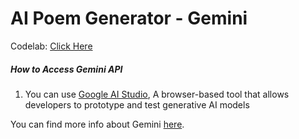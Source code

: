 # AI Poem Generator - Gemini

Codelab: [Click Here](https://gradus.vrijraj.xyz/ai-poem-generator?page=0)


##### How to Access Gemini API

1. You can use [Google AI Studio](https://aistudio.google.com), A browser-based tool that allows developers to prototype and test generative AI models

You can find more info about Gemini [here](https://blog.google/technology/ai/google-gemini-ai/).
